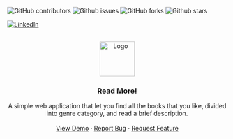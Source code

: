 <a id="readme-top"></a>

![GitHub contributors](https://img.shields.io/github/contributors/giovanniBombardieri/Find-Books)
![Github issues](https://img.shields.io/github/issues/giovanniBombardieri/Find-Books)
![GitHub forks](https://img.shields.io/github/forks/giovanniBombardieri/Find-Books?style=flat)
![Github stars](https://img.shields.io/github/stars/giovanniBombardieri/Find-Books?style=flat&color=%23EF2D5E)

[![LinkedIn](https://img.shields.io/badge/LinkedIn-0077B5?style=for-the-badge&logo=linkedin&logoColor=white)](https://www.linkedin.com/in/giovanni-bombardieri-13ba7021b/)

<!-- PROJECT LOGO -->
<br />
<div align="center">
  <a href="https://github.com/GiovanniBombardieri/Find-Books">
    <img src="src/img/book-icon.ico" alt="Logo" width="80" height="80">
  </a>

  <h3 align="center">Read More!</h3>

  <p align="center">
    A simple web application that let you find all the books that you like, divided into genre category, and read a brief description.
    <br />
    <br />
    <a href="https://github.com/GiovanniBombardieri/Find-Books">View Demo</a>
    ·
    <a href="https://github.com/GiovanniBombardieri/Find-Books/issues/new?labels=bug&template=bug-report---.md">Report Bug</a>
    ·
    <a href="https://github.com/GiovanniBombardieri/Find-Books/issues/new?labels=enhancement&template=feature-request---.md">Request Feature</a>
  </p>
</div>
